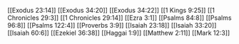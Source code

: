 [[Exodus 23:14]]
[[Exodus 34:20]]
[[Exodus 34:22]]
[[1 Kings 9:25]]
[[1 Chronicles 29:3]]
[[1 Chronicles 29:14]]
[[Ezra 3:1]]
[[Psalms 84:8]]
[[Psalms 96:8]]
[[Psalms 122:4]]
[[Proverbs 3:9]]
[[Isaiah 23:18]]
[[Isaiah 33:20]]
[[Isaiah 60:6]]
[[Ezekiel 36:38]]
[[Haggai 1:9]]
[[Matthew 2:11]]
[[Mark 12:3]]
